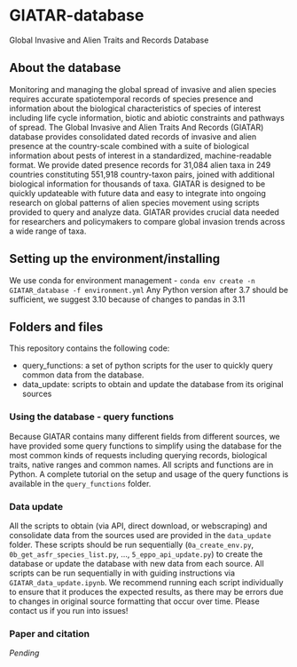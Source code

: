 # GIATAR-database
Global Invasive and Alien Traits and Records Database


## About the database
Monitoring and managing the global spread of invasive and alien species requires accurate spatiotemporal records of species presence and information about the biological characteristics of species of interest including life cycle information, biotic and abiotic constraints and pathways of spread. The Global Invasive and Alien Traits And Records (GIATAR) database provides consolidated dated records of invasive and alien presence at the country-scale combined with a suite of biological information about pests of interest in a standardized, machine-readable format. We provide dated presence records for 31,084 alien taxa in 249 countries constituting 551,918 country-taxon pairs, joined with additional biological information for thousands of taxa. GIATAR is designed to be quickly updateable with future data and easy to integrate into ongoing research on global patterns of alien species movement using scripts provided to query and analyze data. GIATAR provides crucial data needed for researchers and policymakers to compare global invasion trends across a wide range of taxa. 

## Setting up the environment/installing

We use conda for environment management - 
```conda env create -n GIATAR_database -f environment.yml```
  Any Python version after 3.7 should be sufficient, we suggest 3.10 because of changes to pandas in 3.11
## Folders and files 

This repository contains the following code:

- query_functions: a set of python scripts for the user to quickly query common data from the database. 
- data_update: scripts to obtain and update the database from its original sources

### Using the database - query functions

Because GIATAR contains many different fields from different sources, we have provided some query functions to simplify using the database for the most common kinds of requests including querying records, biological traits, native ranges and common names. All scripts and functions are in Python.  A complete tutorial on the setup and usage of the query functions is available in the `query_functions` folder. 

### Data update

All the scripts to obtain (via API, direct download, or webscraping) and consolidate data from the sources used are provided in the `data_update` folder. These scripts should be run sequentially (`0a_create_env.py`, `0b_get_asfr_species_list.py`, ..., `5_eppo_api_update.py`) to create the database or update the database with new data from each source. All scripts can be run sequentially in with guiding instructions via `GIATAR_data_update.ipynb`. We recommend running each script individually to ensure that it produces the expected results, as there may be errors due to changes in original source formatting that occur over time. Please contact us if you run into issues!


### Paper and citation

_Pending_
